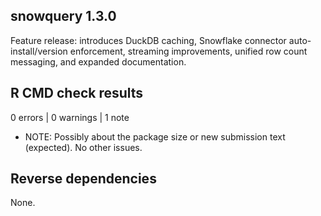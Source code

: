 ## snowquery 1.3.0

Feature release: introduces DuckDB caching, Snowflake connector auto-install/version enforcement, streaming improvements, unified row count messaging, and expanded documentation.

## R CMD check results

0 errors | 0 warnings | 1 note

* NOTE: Possibly about the package size or new submission text (expected). No other issues.

## Reverse dependencies

None.
